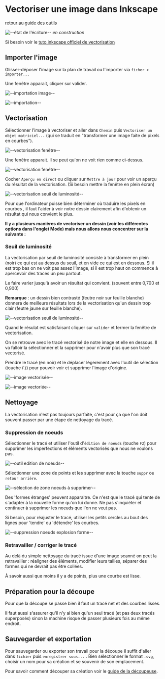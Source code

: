 # Vectoriser une image dans Inkscape

[retour au guide des outils](../outils.md)

![--état de l'écriture--](../img/balise_orange.png) *en construction*



Si besoin voir le [tuto inkscape officiel de vectorisation](https://inkscape.org/fr/doc/tutorials/tracing/tutorial-tracing.html)



## Importer l'image

Glisser-déposer l'image sur la plan de travail ou l'importer via `ficher > importer...`

Une fenêtre apparait, cliquer sur valider.

![--importation image--](img/inkscape/inkscape_importation.png)

![--importation--](img/inkscape/inkscape_importation2.png)



## Vectorisation

Sélectionner l'image à vectoriser et aller dans `Chemin` puis `Vectoriser un objet matriciel...` (qui se traduit en "transformer une image faite de pixels en courbes").

![--vectorisation fenêtre--](img/inkscape/inkscape_vectorisation1.png)



Une fenêtre apparait. Il se peut qu'on ne voit rien comme ci-dessus.

![--vectorisation fenêtre--](img/inkscape/inkscape_vectorisation2.png)



Cocher `Aperçu en direct` ou cliquer sur `Mettre à jour` pour voir un aperçu du résultat de la vectorisation. (Si besoin mettre la fenêtre en plein écran)

![--vectorisation seuil de luminosité--](img/inkscape/inkscape_vectorisation3.png)



Pour  que l'ordinateur puisse bien déterminer où traduire les pixels en  courbes , il faut l'aider à voir notre dessin clairement afin d'obtenir  un résultat qui nous convient le plus.

**Il y a plusieurs  manières de vectoriser un dessin (voir les différentes options dans  l'onglet Mode) mais nous allons nous concentrer sur la suivante :**



### Seuil de luminosité

La  vectorisation par seuil de luminosité consiste à transformer en plein  (noir) ce qui est au dessus du seuil, et en vide ce qui est en dessous.  Si il est trop bas on ne voit pas assez l'image, si il est trop haut on  commence à apercevoir des traces un peu partout.

Le faire varier jusqu'à avoir un résultat qui convient. (souvent entre 0,700 et 0,900)

**Remarque**  : un dessin bien contrasté (feutre noir sur feuille blanche) donnera de  meilleurs résultats lors de la vectorisation qu'un dessin trop clair  (feutre jaune sur feuille blanche).

![--vectorisation seuil de luminosité--](img/inkscape/inkscape_vectorisation4.png)



Quand le résulat est satisfaisant cliquer sur `valider` et fermer la fenêtre de vectorisation.

On  se retrouve avec le tracé vectorisé de notre image et elle en dessous.  Il va falloir la sélectionner et la supprimer pour n'avoir plus que son  tracé vectorisé.

Prendre le tracé (en noir) et le déplacer légerement avec l'outil de sélection (touche `F1`) pour pouvoir voir et supprimer l'image d'origine.

![--image vectorisée--](img/inkscape/inkscape_vectorisation5.png)

![--image vectoriée--](img/inkscape/inkscape_vectorisation6.png)



## Nettoyage

La vectorisation n'est pas toujours parfaite, c'est pour ça que l'on doit souvent passer par une étape de nettoyage du tracé.



### Suppression de noeuds

Sélectionner le tracé et utiliser l'outil d'`édition de noeuds` (touche `F2`) pour supprimer les imperfections et éléments vectorisés que nous ne voulons pas.

![--outil edition de noeuds--](img/inkscape/inkscape_nettoyage1.png)

Sélectionner une zone de points et les supprimer avec la touche `suppr` ou `retour arrière`.

![--sélection de zone noeuds à supprimer--](img/inkscape/inkscape_nettoyage2.png)



Des  'formes étranges' peuvent apparaitre. Ce n'est que le tracé qui tente  de s'adapter à la nouvelle forme qu'on lui donne. Ne pas s'inquiéter et  continuer à supprimer les noeuds que l'on ne veut pas.

Si besoin, pour réajuster le tracé, utiliser les petits cercles au bout des lignes pour 'tendre' ou 'détendre' les courbes.

![--suppression noeuds explosion forme--](img/inkscape/inkscape_nettoyage23.png)



### Retravailler / corriger le tracé

Au  delà du simple nettoyage du tracé issue d'une image scanné on peut la  retravailler : réaligner des éléments, modifier leurs tailles, séparer  des formes qui ne devrait pas être collées.

À savoir aussi que moins il y a de points, plus une courbe est lisse.



## Préparation pour la découpe

Pour que la découpe se passe bien il faut un tracé net et des courbes lisses.

Il  faut aussi s'assurer qu'il n'y ai bien qu'un seul tracé (et pas deux  tracés superposés) sinon la machine risque de passer plusieurs fois au  même endroit.



## Sauvegarder et exportation

Pour sauvegarder ou exporter son travail pour la découpe il suffit d'aller dans `fichier` puis `enregistrer sous...` . Bien sélectionner le format `.svg`, choisir un nom pour sa création et se souvenir de son emplacement.



Pour savoir comment découper sa création voir le [guide de la découpeuse](../outils/decoupeuse.md).
